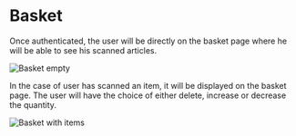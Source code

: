 # Basket

Once authenticated, the user will be directly on the basket page where he will be able to see his scanned articles.

<img :src="$withBase('/app/basket_empty.jpg')" alt="Basket empty">

In the case of user has scanned an item, it will be displayed on the basket page. The user will have the choice of either delete, increase or decrease the quantity. 

<img :src="$withBase('/app/basket_article_1.jpg')" alt="Basket with items">


